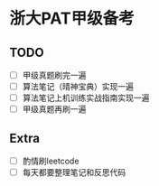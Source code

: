# 浙大PAT甲级备考


## TODO
- [ ] 甲级真题刷完一遍
- [ ] 算法笔记（晴神宝典）实现一遍
- [ ] 算法笔记上机训练实战指南实现一遍
- [ ] 甲级真题再刷一遍

## Extra
- [ ] 酌情刷leetcode
- [ ] 每天都要整理笔记和反思代码
